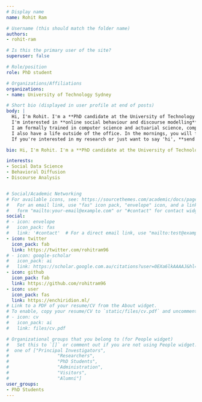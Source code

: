 ```yaml
---
# Display name
name: Rohit Ram

# Username (this should match the folder name)
authors:
- rohit-ram

# Is this the primary user of the site?
superuser: false

# Role/position
role: PhD student

# Organizations/Affiliations
organizations:
- name: University of Technology Sydney

# Short bio (displayed in user profile at end of posts)
body: |
  Hi, I'm Rohit. I'm a **PhD candidate at the University of Technology Sydney**, interested in how people exhibit opinions and behaviours in online social environments. \
  I'm interested in **online social behaviour and discourse modelling**, because I consider these incredibly important for understanding and mitigating modern phenomena. There are several modern challenges where this modelling helps; firstly, understanding and mitigating the spread of misinformation online (#5g #covid19 , #qanon, etc.), secondly, profiling characteristics and behaviours of online users (Voting practices, personality profiling, etc.) , and finally, identifying highly influential users and ideas. 
  I am formally trained in computer science and actuarial science, completing my Bachelor of Advanced Computing (Honours) and Bachelor of Actuarial Studies at the Australian National University in 2019. I continue to focus my learning toward statistical learning methods, data science practises, and research methods. \
  I also have a life outside of the office. In the mornings, you will find me in a headstand, doing some yoga routine. In the evenings, you'll find me curled up with a book. And on the weekends, you'll find me bouldering in an indoor climbing gym or going on adventures in the National Parks around Greater Sydney. \
  If you're interested in my research or just want to say 'hi', **send us a message on [Twitter](https://twitter.com/rohitram96)**. 

bio: Hi, I'm Rohit. I'm a **PhD candidate at the University of Technology Sydney**, interested in how people exhibit opinions and behaviours in online social environments. If you're interested in my research or just want to say 'hi', **send us a message on [Twitter](https://twitter.com/rohitram96)**. 

interests:
- Social Data Science
- Behavioral Diffusion
- Discourse Analysis


# Social/Academic Networking
# For available icons, see: https://sourcethemes.com/academic/docs/page-builder/#icons
#   For an email link, use "fas" icon pack, "envelope" icon, and a link in the
#   form "mailto:your-email@example.com" or "#contact" for contact widget.
social:
# - icon: envelope
#   icon_pack: fas
#   link: '#contact'  # For a direct email link, use "mailto:test@example.org".
- icon: twitter
  icon_pack: fab
  link: https://twitter.com/rohitram96
# - icon: google-scholar
#   icon_pack: ai
#   link: https://scholar.google.com.au/citations?user=0EXa6lkAAAAJ&hl=en
- icon: github
  icon_pack: fab
  link: https://github.com/rohitram96
- icon: user
  icon_pack: fas
  link: https://enchiridion.ml/
# Link to a PDF of your resume/CV from the About widget.
# To enable, copy your resume/CV to `static/files/cv.pdf` and uncomment the lines below.
# - icon: cv
#   icon_pack: ai
#   link: files/cv.pdf

# Organizational groups that you belong to (for People widget)
#   Set this to `[]` or comment out if you are not using People widget.
#  one of ["Principal Investigators",
#                  "Researchers",
#                  "PhD Students",
#                  "Administration",
#                  "Visitors",
#                  "Alumni"]
user_groups:
- PhD Students
---
```

